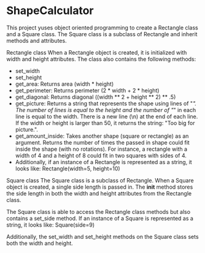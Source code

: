 # ShapeCalculator
This project yuses object oriented programming to create a Rectangle class and a Square class. The Square class is a subclass of Rectangle and inherit methods and attributes.

Rectangle class
When a Rectangle object is created, it is initialized with width and height attributes. The class also contains the following methods:
- set_width
- set_height
- get_area: Returns area (width * height)
- get_perimeter: Returns perimeter (2 * width + 2 * height)
- get_diagonal: Returns diagonal ((width ** 2 + height ** 2) ** .5)
- get_picture: Returns a string that represents the shape using lines of "*". The number of lines is equal to the height and the number of "*" in each line is equal to the width. There is a new line (\n) at the end of each line. If the width or height is larger than 50, it returns the string: "Too big for picture.".
- get_amount_inside: Takes another shape (square or rectangle) as an argument. Returns the number of times the passed in shape could fit inside the shape (with no rotations). For instance, a rectangle with a width of 4 and a height of 8 could fit in two squares with sides of 4.
- Additionally, if an instance of a Rectangle is represented as a string, it looks like: Rectangle(width=5, height=10)

Square class
The Square class is a subclass of Rectangle. When a Square object is created, a single side length is passed in. The __init__ method stores the side length in both the width and height attributes from the Rectangle class.

The Square class is able to access the Rectangle class methods but also contains a set_side method. If an instance of a Square is represented as a string, it looks like: Square(side=9)

Additionally, the set_width and set_height methods on the Square class sets both the width and height.

